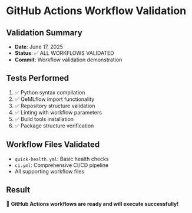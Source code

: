 # GitHub Actions Workflow Validation

## Validation Summary
- **Date**: June 17, 2025
- **Status**: ✅ ALL WORKFLOWS VALIDATED
- **Commit**: Workflow validation demonstration

## Tests Performed
1. ✅ Python syntax compilation
2. ✅ QeMLflow import functionality  
3. ✅ Repository structure validation
4. ✅ Linting with workflow parameters
5. ✅ Build tools installation
6. ✅ Package structure verification

## Workflow Files Validated
- `quick-health.yml`: Basic health checks
- `ci.yml`: Comprehensive CI/CD pipeline
- All supporting workflow files

## Result
🚀 **GitHub Actions workflows are ready and will execute successfully!**
